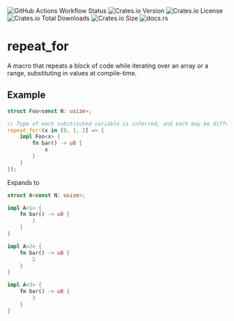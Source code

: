 ![GitHub Actions Workflow Status](https://img.shields.io/github/actions/workflow/status/Ross-Morgan/repeat-for/.github%2Fworkflows%2Frust.yml?style=for-the-badge)
![Crates.io Version](https://img.shields.io/crates/v/repeat-for?style=for-the-badge)
![Crates.io License](https://img.shields.io/crates/l/repeat-for?style=for-the-badge)
![Crates.io Total Downloads](https://img.shields.io/crates/d/repeat-for?style=for-the-badge)
![Crates.io Size](https://img.shields.io/crates/size/repeat_for?style=for-the-badge)
![docs.rs](https://img.shields.io/docsrs/repeat_for?style=for-the-badge)

# repeat_for

A macro that repeats a block of code while iterating over an array or a range, substituting in values at compile-time.

## Example

```rust
struct Foo<const N: usize>;

// Type of each substituted variable is inferred, and each may be different
repeat_for!(x in [0, 1, 2] => {
    impl Foo<x> {
        fn bar() -> u8 {
            x
        }
    }
});
```

Expands to

```rust
struct A<const N: usize>;

impl A<1> {
    fn bar() -> u8 {
        1
    }
}

impl A<2> {
    fn bar() -> u8 {
        2
    }
}

impl A<3> {
    fn bar() -> u8 {
        3
    }
}
```

